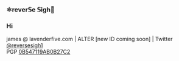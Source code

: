 ### ⚛️rever𝕊e 𝕊igh🧪
  
### Hi
james @ lavenderfive.com | ALTER [new ID coming soon]  | Twitter [@reversesigh1](https://twitter.com/reversesigh1)  
PGP [0B547119AB0B27C2](https://keybase.io/reversesigh)  
